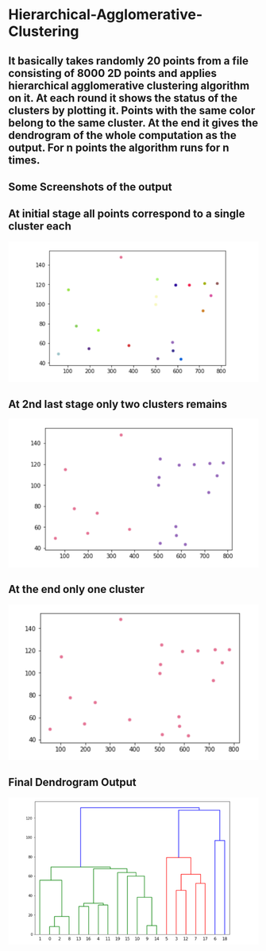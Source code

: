 # Hierarchical-Agglomerative-Clustering
## It basically takes randomly 20 points from a file consisting of 8000 2D points and applies hierarchical agglomerative clustering algorithm on it. At each round it shows the status of the clusters by plotting it. Points with the same color belong to the same cluster. At the end it gives the dendrogram of the whole computation as the output. For n points the algorithm runs for n times.

## Some Screenshots of the output

## At initial stage all points correspond to a single cluster each
![](images/1.PNG)

## At 2nd last stage only two clusters remains
![](images/2.PNG)

## At the end only one cluster
![](images/3.PNG)

## Final Dendrogram Output
![](images/Dendrogram.PNG)
